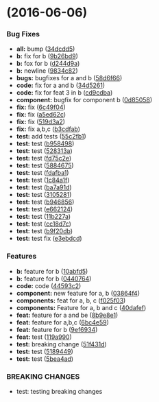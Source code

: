 <a name=""></a>
#  (2016-06-06)


### Bug Fixes

* **all:** bump ([34dcdd5](https://bitbucket.org/atlassian/atlaskit-spike/commits/34dcdd5))
* **b:** fix for b ([9b26bd9](https://bitbucket.org/atlassian/atlaskit-spike/commits/9b26bd9))
* **b:** fox for b ([d244d9a](https://bitbucket.org/atlassian/atlaskit-spike/commits/d244d9a))
* **b:** newline ([9834c82](https://bitbucket.org/atlassian/atlaskit-spike/commits/9834c82))
* **bugs:** bugfixes for a and b ([58d6f66](https://bitbucket.org/atlassian/atlaskit-spike/commits/58d6f66))
* **code:** fix for a and b ([34d5261](https://bitbucket.org/atlassian/atlaskit-spike/commits/34d5261))
* **code:** fix for feat 3 in b ([cd9cdba](https://bitbucket.org/atlassian/atlaskit-spike/commits/cd9cdba))
* **component:** bugfix for component b ([0d85058](https://bitbucket.org/atlassian/atlaskit-spike/commits/0d85058))
* **fix:** fix ([6c49f04](https://bitbucket.org/atlassian/atlaskit-spike/commits/6c49f04))
* **fix:** fix ([a5ed62c](https://bitbucket.org/atlassian/atlaskit-spike/commits/a5ed62c))
* **fix:** fix ([519d3a2](https://bitbucket.org/atlassian/atlaskit-spike/commits/519d3a2))
* **fix:** fix a,b,c ([b3cdfab](https://bitbucket.org/atlassian/atlaskit-spike/commits/b3cdfab))
* **test:** add tests ([55c2fb1](https://bitbucket.org/atlassian/atlaskit-spike/commits/55c2fb1))
* **test:** test ([b958498](https://bitbucket.org/atlassian/atlaskit-spike/commits/b958498))
* **test:** test ([528313a](https://bitbucket.org/atlassian/atlaskit-spike/commits/528313a))
* **test:** test ([fd75c2e](https://bitbucket.org/atlassian/atlaskit-spike/commits/fd75c2e))
* **test:** test ([5884675](https://bitbucket.org/atlassian/atlaskit-spike/commits/5884675))
* **test:** test ([fdafba1](https://bitbucket.org/atlassian/atlaskit-spike/commits/fdafba1))
* **test:** test ([1c84a1f](https://bitbucket.org/atlassian/atlaskit-spike/commits/1c84a1f))
* **test:** test ([ba7a91d](https://bitbucket.org/atlassian/atlaskit-spike/commits/ba7a91d))
* **test:** test ([3105281](https://bitbucket.org/atlassian/atlaskit-spike/commits/3105281))
* **test:** test ([b946856](https://bitbucket.org/atlassian/atlaskit-spike/commits/b946856))
* **test:** test ([e662124](https://bitbucket.org/atlassian/atlaskit-spike/commits/e662124))
* **test:** test ([11b227a](https://bitbucket.org/atlassian/atlaskit-spike/commits/11b227a))
* **test:** test ([cc18d7c](https://bitbucket.org/atlassian/atlaskit-spike/commits/cc18d7c))
* **test:** test ([b9f20db](https://bitbucket.org/atlassian/atlaskit-spike/commits/b9f20db))
* **test:** test fix ([e3ebdcd](https://bitbucket.org/atlassian/atlaskit-spike/commits/e3ebdcd))


### Features

* **b:** feature for b ([10abfd5](https://bitbucket.org/atlassian/atlaskit-spike/commits/10abfd5))
* **b:** feature for b ([0440764](https://bitbucket.org/atlassian/atlaskit-spike/commits/0440764))
* **code:** code ([44593c2](https://bitbucket.org/atlassian/atlaskit-spike/commits/44593c2))
* **component:** new feature for a, b ([03864f4](https://bitbucket.org/atlassian/atlaskit-spike/commits/03864f4))
* **components:** feat for a, b, c ([f025f03](https://bitbucket.org/atlassian/atlaskit-spike/commits/f025f03))
* **components:** Feature for a, b and c ([40dafef](https://bitbucket.org/atlassian/atlaskit-spike/commits/40dafef))
* **feat:** feature for a and be ([8b9e8e1](https://bitbucket.org/atlassian/atlaskit-spike/commits/8b9e8e1))
* **feat:** feature for a,b,c ([6bc4e59](https://bitbucket.org/atlassian/atlaskit-spike/commits/6bc4e59))
* **feat:** feature for b ([9ef6934](https://bitbucket.org/atlassian/atlaskit-spike/commits/9ef6934))
* **feat:** test ([119a990](https://bitbucket.org/atlassian/atlaskit-spike/commits/119a990))
* **test:** breaking change ([51f431d](https://bitbucket.org/atlassian/atlaskit-spike/commits/51f431d))
* **test:** test ([5189449](https://bitbucket.org/atlassian/atlaskit-spike/commits/5189449))
* **test:** test ([5bea4ad](https://bitbucket.org/atlassian/atlaskit-spike/commits/5bea4ad))


### BREAKING CHANGES

* test: testing breaking changes



